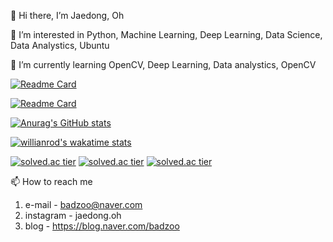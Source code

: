 👋 Hi there, I’m Jaedong, Oh 

👀 I’m interested in Python, Machine Learning, Deep Learning, Data Science, Data Analystics, Ubuntu

🌱 I’m currently learning OpenCV, Deep Learning, Data analystics, OpenCV 

[![Readme Card](https://github-readme-stats.vercel.app/api/pin/?username=Jaedong95&repo=ViewCloset_deeplearning&theme=dark&hide_border=true)](https://github.com/Jaedong95/ViewCloset_deeplearning)

[![Readme Card](https://github-readme-stats.vercel.app/api/pin/?username=Jaedong95&repo=coding&theme=dark&hide_border=true)](https://github.com/Jaedong95/coding)


[![Anurag's GitHub stats](https://github-readme-stats.vercel.app/api?username=Jaedong95&hide=prs&count_private=true&include_all_commits=true&theme=dracula&hide_border=false)](https://github.com/Jaedong95)

[![willianrod's wakatime stats](https://github-readme-stats.vercel.app/api/wakatime?username=Ollie&v=2&theme=dracula&layout=compact)](https://github.com/Jaedong95)

[![solved.ac tier](http://mazassumnida.wtf/api/generate_badge?boj={pomate})](https://solved.ac/pomate)
[![solved.ac tier](http://mazassumnida.wtf/api/v2/generate_badge?boj={pomate})](https://solved.ac/pomate)
[![solved.ac tier](http://mazassumnida.wtf/api/mini/generate_badge?boj=pomate)](https://solved.ac/pomate)

📫 How to reach me 
  1. e-mail  - badzoo@naver.com
  2. instagram  - jaedong.oh
  3. blog - https://blog.naver.com/badzoo

<!---
Jaedong95/Jaedong95 is a ✨ special ✨ repository because its `README.md` (this file) appears on your GitHub profile.
You can click the Preview link to take a look at your changes.
--->

